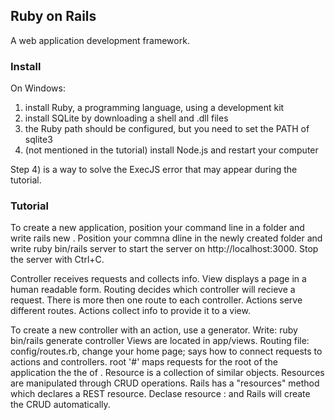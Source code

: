 ## Ruby on Rails

A web application development framework.

### Install

On Windows:
1) install Ruby, a programming language, using a development kit
2) install SQLite by downloading a shell and .dll files
3) the Ruby path should be configured, but you need to set the PATH of sqlite3
4) (not mentioned in the tutorial) install Node.js and restart your computer

Step 4) is a way to solve the ExecJS error that may appear during the tutorial.

### Tutorial
To create a new application, position your command line in a folder and write rails new <name>.
Position your commna dline in the newly created folder and write ruby bin/rails server to start the server on 
http://localhost:3000.
Stop the server with Ctrl+C.

Controller receives requests and collects info.
View displays a page in a human readable form.
Routing decides which controller will recieve a request. There is more then one route to each controller.
Actions serve different routes. Actions collect info to provide it to a view.

To create a new controller with an action, use a generator. Write: ruby bin/rails generate controller 
<controller name> <action name>
Views are located in app/views.
Routing file: config/routes.rb, change your home page; says how to connect requests to actions and controllers.
              root '<controller name>#<action name>' maps requests for the root of the application the the 
              <action name> of <controller name>.
Resource is a collection of similar objects. Resources are manipulated through CRUD operations. Rails has a 
"resources" method which declares a REST resource. Declase resource :<recource name plural> and Rails will 
create the CRUD automatically.
